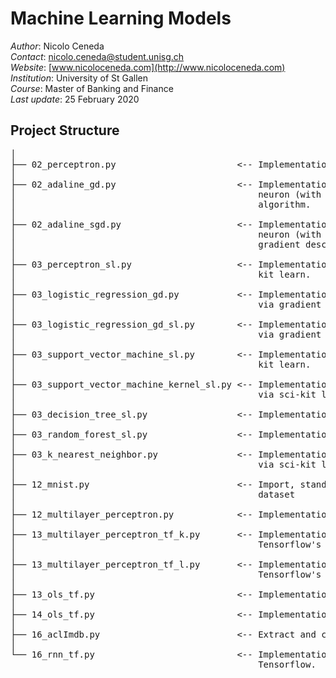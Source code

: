 # Machine Learning Models

*Author*: Nicolo Ceneda \
*Contact*: nicolo.ceneda@student.unisg.ch \
*Website*: [www.nicoloceneda.com](http://www.nicoloceneda.com) \
*Institution*: University of St Gallen \
*Course*: Master of Banking and Finance \
*Last update*: 25 February 2020

## Project Structure
<pre>
│
├── 02_perceptron.py                       <-- Implementation of a single layer perceptron for binary classification.
│
├── 02_adaline_gd.py                       <-- Implementation of a single layer adaptive linear 
│                                              neuron (with standardization) via gradient descent 
│                                              algorithm.
│
├── 02_adaline_sgd.py                      <-- Implementation of a single layer adaptive linear 
│                                              neuron (with standardization) via stochastic 
│                                              gradient descent algorithm.       
│
├── 03_perceptron_sl.py                    <-- Implementation of a single layer perceptron via sci-
│                                              kit learn.
│
├── 03_logistic_regression_gd.py           <-- Implementation of a single layer logistic regression 
│                                              via gradient descent algorithm.                       
│
├── 03_logistic_regression_gd_sl.py        <-- Implementation of a single layer logistic regression 
│                                              via gradient descent algorithm via sci-kit learn.
│
├── 03_support_vector_machine_sl.py        <-- Implementation of a support vector machine via sci- 
│                                              kit learn.
│
├── 03_support_vector_machine_kernel_sl.py <-- Implementation of a kernel support vector machine  
│                                              via sci-kit learn. 
│
├── 03_decision_tree_sl.py                 <-- Implementation of a decision tree via sci-kit learn.
│
├── 03_random_forest_sl.py                 <-- Implementation of a random forest via sci-kit learn.
│
├── 03_k_nearest_neighbor.py               <-- Implementation of a k-nearest neighbor classifier  
│                                              via sci-kit learn.
│   
├── 12_mnist.py                            <-- Import, standardize, compress and save the mnist 
│                                              dataset
│
├── 12_multilayer_perceptron.py            <-- Implementation of a multilayer perceptron.
│
├── 13_multilayer_perceptron_tf_k.py       <-- Implementation of a multilayer perceptron via 
│                                              Tensorflow's Layers.
│
├── 13_multilayer_perceptron_tf_l.py       <-- Implementation of a multilayer perceptron via 
│                                              Tensorflow's keras.
│
├── 13_ols_tf.py                           <-- Implementation of an OLS via Tensorflow.
│
├── 14_ols_tf.py                           <-- Implementation of an OLS via Tensorflow.
│
├── 16_aclImdb.py                          <-- Extract and convert to csv the aclImdb database.
│
└── 16_rnn_tf.py                           <-- Implementation of a recurrent neural network via
                                               Tensorflow.
</pre>

